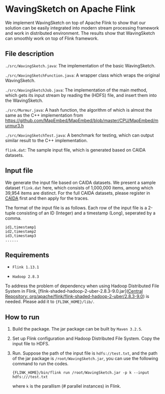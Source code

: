 # WavingSketch on Apache Flink

We implement WavingSketch on top of Apache Flink to show that our solution can be easily integrated into modern stream
processing framework and work in distributed environment. The results show that WavingSketch can smoothly work on top of
Flink framework.

## File description

`./src/WavingSketch.java`: The implementation of the basic WavingSketch.

`./src/WavingSketchFunction.java`: A wrapper class which wraps the original WavingSketch.

`./src/WavingSketchJob.java`: The implementation of the main method, which gets its input stream by reading the (HDFS) file, and insert them into the WavingSketch.

`./src/Murmur.java`: A hash function, the algorithm of which is almost the same as the C++ implementation from https://github.com/MapEmbed/MapEmbed/blob/master/CPU/MapEmbed/murmur3.h

`./src/WavingSketchTest.java`: A benchmark for testing, which can output similar result to the C++ implementation.

`flink.dat`: The sample input file, which is generated based on CAIDA datasets.

## Input file

We generate the input file based on CAIDA datasets. We present a sample dataset `flink.dat` here, which consists of
1,000,000 items, among which 39,954 items are distinct. For the full CAIDA datasets, please register
in [CAIDA](http://www.caida.org/home/) first and then apply for the traces.

The format of the input file is as follows. Each row of the input file is a 2-tuple consisting of an ID (Integer) and a
timestamp (Long), seperated by a comma.

```
id1,timestamp1
id2,timestamp2
id3,timestamp3
......
```

## Requirements

- `Flink 1.13.1`

- `Hadoop 2.8.3`

To address the problem of dependency when using Hadoop Distributed File System in
Flink, [flink-shaded-hadoop-2-uber-2.8.3-9.0.jar]([Central Repository: org/apache/flink/flink-shaded-hadoop-2-uber/2.8.3-9.0](https://repo.maven.apache.org/maven2/org/apache/flink/flink-shaded-hadoop-2-uber/2.8.3-9.0/))
is needed. Please add it to `{FLINK_HOME}/lib/`.

## How to run

1. Build the package. The jar package can be built by `Maven 3.2.5`.

2. Set up Flink configuration and Hadoop Distributed File System. Copy the input file to HDFS.

3. Run. Suppose the path of the input file is `hdfs://test.txt`, and the path of the jar package
   is `/root/WavingSketch.jar`, you can use the following command to run the codes.

   ```shell
   {FLINK_HOME}/bin/flink run /root/WavingSketch.jar -p k --input hdfs:///test.txt
   ```

   where `k` is the parallism (# parallel instances) in Flink.

   

